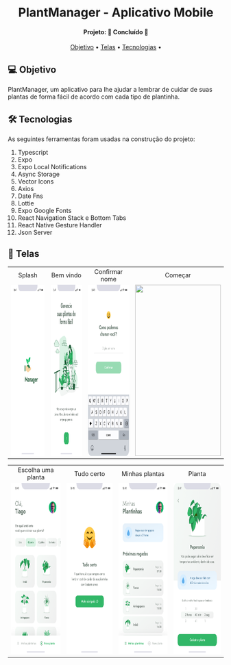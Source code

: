 <h1 align="center">
   PlantManager - Aplicativo Mobile
</h1>
<h4 align="center"> 
Projeto: 🚀 Concluído 🚀
</h4>
<p align="center">
 <a href="#-objetivo">Objetivo</a> •
 <a href="#-telas">Telas</a> •
 <a href="#-tecnologias">Tecnologias</a> • 
</p>

## 💻 Objetivo

PlantManager, um aplicativo para lhe ajudar a lembrar de cuidar de suas plantas de forma fácil de acordo com cada tipo de plantinha.

## 🛠 Tecnologias

As seguintes ferramentas foram usadas na construção do projeto:

<ol> 
<li> Typescript </li>
<li> Expo </li>
<li> Expo Local Notifications </li>
<li> Async Storage </li>
<li> Vector Icons </li>
<li> Axios </li>
<li> Date Fns </li>
<li> Lottie </li>
<li> Expo Google Fonts </li>
<li> React Navigation Stack e Bottom Tabs </li>
<li> React Native Gesture Handler </li>
<li> Json Server </li>
    </ol>
<p/>

## 📱 Telas

<table align="center" display=flex>
  <tr>
    <td align="center">Splash</td>
    <td align="center">Bem vindo</td>
    <td align="center">Confirmar nome</td>
    <td align="center">Começar</td>
  </tr>
  <tr>
    <td><img src="https://github.com/Borges10002/PlantManager-NLW-05/blob/main/src/assets/imgs/1-Splash.png" width=200 height=400></td>
    <td><img src="https://github.com/Borges10002/PlantManager-NLW-05/blob/main/src/assets/imgs/2-Bem%20vindo.png" width=200 height=400></td>
    <td><img src="https://github.com/Borges10002/PlantManager-NLW-05/blob/main/src/assets/imgs/3%20-Confirmar%20nome.png" width=200 height=400></td>
    <td><img src="https://github.com/Borges10002/PlantManager-NLW-05/blob/main/src/assets/imgs/5-Come%C3%A7ar.png" width=200 height=400></td>
  </tr>
 </table>

 <table align="center"  display=flex>
  <tr>
    <td align="center">Escolha uma planta</td>
     <td align="center">Tudo certo</td>
     <td align="center">Minhas plantas</td>
     <td align="center">Planta</td>
  </tr>
  <tr>
    <td><img src="https://github.com/Borges10002/PlantManager-NLW-05/blob/main/src/assets/imgs/6-Escolha%20uma%20planta.png" width=200 height=400></td>
     <td><img src="https://github.com/Borges10002/PlantManager-NLW-05/blob/main/src/assets/imgs/8-Tudo%20certo.png" width=200 height=400></td>
     <td><img src="https://github.com/Borges10002/PlantManager-NLW-05/blob/main/src/assets/imgs/9-Minhas%20plantas.png" width=200 height=400></td>
     <td><img src="https://github.com/Borges10002/PlantManager-NLW-05/blob/main/src/assets/imgs/7-Planta.png" width=200 height=400></td>
  </tr>
 </table>
